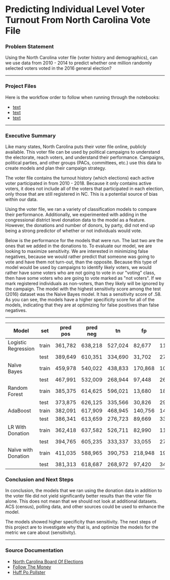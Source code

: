 # Predicting Individual Level Voter Turnout From North Carolina Vote File

### Problem Statement

Using the North Carolina voter file (voter history and demographics), can we use data from 2010 - 2014 to predict whether one million randomly selected voters voted in the 2016 general election?

---

### Project Files

Here is the workflow order to follow when running through the notebooks:

- [text](link)
- [text](link)
- [text](link)

---

### Executive Summary

Like many states, North Carolina puts their voter file online, publicly available.  This voter file can be used by political campaigns to understand the electorate, reach voters, and understand their performance.  Campaigns, political parties, and other groups (PACs, committees, etc.) use this data to create models and plan their campaign strategy.

The voter file contains the turnout history (which elections) each active voter participated in from 2010 - 2018.  Because it only contains active voters, it does not include all of the voters that participated in each election, only those that are still registered in NC.  This is a potential source of bias within our data.

Using the voter file, we ran a variety of classification models to compare their performance.  Additionally, we experimented with adding in the congressional district level donation data to the model as a feature.  However, the donations and number of donors, by party, did not end up being a strong predictor of whether or not individuals would vote.

Below is the performance for the models that were run.  The last two are the ones that we added in the donations to.  To evaluate our model, we are looking to maximize sensitivity.  We are interested in minimizing false negatives, because we would rather predict that someone was going to vote and have them not turn-out, than the opposite.  Because this type of model would be used by campaigns to identify likely voters, we would rather have some voters who are not going to vote in our "voting" class, then have some voters who are going to vote marked as "not voters".  If we mark registered individuals as non-voters, than they likely will be ignored by the campaign.  The model with the highest sensitivity score among the test (2016) dataset was the Naive Bayes model.  It has a sensitivity score of .58.  As you can see, the models have a higher specificity score for all of the models, indicating that they are at optimizing for false positives than false negatives.

---
| Model               | set   | pred pos   | pred neg   | tn              | fp                | fn                | tp              | spec     | sens     | acc      | total records |
|---------------------|-------|------------|------------|-----------------|-------------------|-------------------|-----------------|----------|----------|----------|---------------|
| Logistic Regression | train |   361,782  |   638,218  |        527,024  |           82,677  |         111,194   |        279,105  | 0.864397 | 0.715106 | 0.806129 | 1000000       |
|                     | test  |   389,649  |   610,351  |        334,690  |           31,702  |         275,661   |        357,947  | 0.913475 | 0.564934 | 0.692637 | 1000000       |
| Naïve Bayes         | train |   459,978  |   540,022  |        438,833  |         170,868   |         101,189   |        289,110  | 0.719751 | 0.74074  | 0.727943 | 1000000       |
|                     | test  |   467,991  |   532,009  |        268,944  |           97,448  |         263,065   |        370,543  | 0.734033 | 0.584814 | 0.639487 | 1000000       |
| Random Forest       | train |   385,375  |   614,625  |        596,021  |           13,680  |           18,604  |        371,695  | 0.977563 | 0.952334 | 0.967716 | 1000000       |
|                     | test  |   373,875  |   626,125  |        335,566  |           30,826  |         290,559   |        343,049  | 0.915866 | 0.541422 | 0.678615 | 1000000       |
| AdaBoost            | train |   382,091  |   617,909  |        468,945  |         140,756   |         148,964   |        241,335  | 0.769139 | 0.618334 | 0.71028  | 1000000       |
|                     | test  |   386,341  |   613,659  |        276,723  |           89,669  |         336,936   |        296,672  | 0.755265 | 0.468226 | 0.573395 | 1000000       |
| LR With Donation    | train |   362,418  |   637,582  |        526,711  |           82,990  |         110,871   |        279,428  | 0.863884 | 0.715933 | 0.806139 | 1000000       |
|                     | test  |   394,765  |   605,235  |        333,337  |           33,055  |         271,898   |        361,710  | 0.909782 | 0.570873 | 0.695047 | 1000000       |
| Naïve with Donation | train |   411,035  |   588,965  |        390,753  |         218,948   |         198,212   |        192,087  | 0.640893 | 0.492153 | 0.58284  | 1000000       |
|                     | test  |   381,313  |   618,687  |        268,972  |           97,420  |         349,715   |        283,893  | 0.73411  | 0.448058 | 0.552865 | 1000000       |


### Conclusion and Next Steps

In conclusion, the models that we ran using the donation data in addition to the voter file did not yield significantly better results than the voter file alone.  This does not mean that we should not look at additional datasets.  ACS (census), polling data, and other sources could be used to enhance the model.  

The models showed higher specificity than sensitivity.  The next steps of this project are to investigate why that is, and optimize the models for the metric we care about (sensitivity).


---

### Source Documentation

- [North Carolina Board Of Elections](https://www.ncsbe.gov/index.html)
- [Follow The Money](https://www.followthemoney.org/)
- [Huff Po Pollster](https://elections.huffingtonpost.com/pollster)
